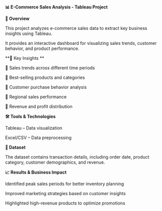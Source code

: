 
**📊 E-Commerce Sales Analysis - Tableau Project**


**📌 Overview**


This project analyzes e-commerce sales data to extract key business insights using Tableau.    

It provides an interactive dashboard for visualizing sales trends, customer behavior, and product performance.


**🚀 Key Insights
**

🔹 Sales trends across different time periods

🔹 Best-selling products and categories

🔹 Customer purchase behavior analysis

🔹 Regional sales performance

🔹 Revenue and profit distribution


**🛠 Tools & Technologies**


Tableau – Data visualization

Excel/CSV – Data preprocessing


**📂 Dataset**

The dataset contains transaction details, including order date, product category, customer demographics, and revenue.


**📈 Results & Business Impact**


Identified peak sales periods for better inventory planning

Improved marketing strategies based on customer insights

Highlighted high-revenue products to optimize promotions
